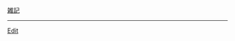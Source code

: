 ---
---
[雑記](/雑記)
<!--  -->




----
[Edit](https://github.com/vitroid/vitroid.github.io/edit/master/MD/Template_雑記.md)
